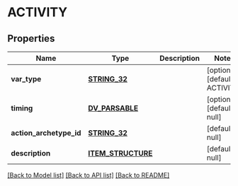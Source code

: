 # ACTIVITY

## Properties
Name | Type | Description | Notes
------------ | ------------- | ------------- | -------------
**var_type** | [**STRING_32**](STRING_32.md) |  | [optional] [default to ACTIVITY]
**timing** | [**DV_PARSABLE**](DvParsable.md) |  | [optional] [default to null]
**action_archetype_id** | [**STRING_32**](STRING_32.md) |  | [default to null]
**description** | [**ITEM_STRUCTURE**](ItemStructure.md) |  | [default to null]

[[Back to Model list]](../README.md#documentation-for-models) [[Back to API list]](../README.md#documentation-for-api-endpoints) [[Back to README]](../README.md)


